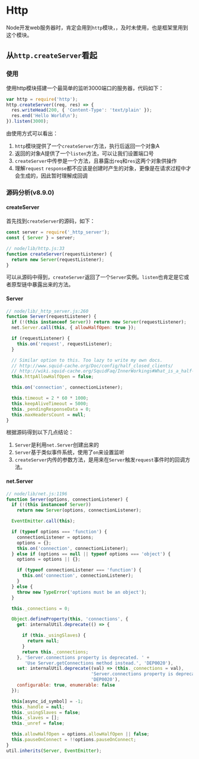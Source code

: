 # Http

Node开发web服务器时，肯定会用到`http`模块，，及时未使用，也是框架里用到这个模块。

## 从`http.createServer`看起

### 使用

使用http模块搭建一个最简单的监听3000端口的服务器，代码如下：  

```js
var http = require('http');
http.createServer((req, res) => {
  res.writeHead(200, { 'Content-Type': 'text/plain' });
  res.end('Hello World\n');
}).listen(3000);
```

由使用方式可以看出：  

1. `http`模块提供了一个`createServer`方法，执行后返回一个对象A
2. 返回的对象A提供了一个`listen`方法，可以让我们设置端口号
3. `createServer`中传参是一个方法，且暴露出`req`和`res`这两个对象供操作
4. 理解`request` `response`都不应该是创建时产生的对象，更像是在请求过程中才会生成的，因此暂时理解成回调

### 源码分析(v8.9.0)

#### createServer

首先找到`createServer`的源码，如下：

```js
const server = require('_http_server');
const { Server } = server;

// node/lib/http.js:33
function createServer(requestListener) {
  return new Server(requestListener);
}
```

可以从源码中得到，`createServer`返回了一个`Server`实例。`listen`也肯定是它或者原型链中暴露出来的方法。

#### Server

```js
// node/lib/_http_server.js:260
function Server(requestListener) {
  if (!(this instanceof Server)) return new Server(requestListener);
  net.Server.call(this, { allowHalfOpen: true });

  if (requestListener) {
    this.on('request', requestListener);
  }

  // Similar option to this. Too lazy to write my own docs.
  // http://www.squid-cache.org/Doc/config/half_closed_clients/
  // http://wiki.squid-cache.org/SquidFaq/InnerWorkings#What_is_a_half-closed_filedescriptor.3F
  this.httpAllowHalfOpen = false;

  this.on('connection', connectionListener);

  this.timeout = 2 * 60 * 1000;
  this.keepAliveTimeout = 5000;
  this._pendingResponseData = 0;
  this.maxHeadersCount = null;
}
```

根据源码得到以下几点结论：  
1. `Server`是利用`net.Server`创建出来的
2. `Server`基于类似事件系统，使用了`on`来设置监听
3. `createServer`内传的参数方法，是用来在`Server`触发`request`事件时的回调方法。

#### net.Server

```js
// node/lib/net.js:1196
function Server(options, connectionListener) {
  if (!(this instanceof Server))
    return new Server(options, connectionListener);

  EventEmitter.call(this);

  if (typeof options === 'function') {
    connectionListener = options;
    options = {};
    this.on('connection', connectionListener);
  } else if (options == null || typeof options === 'object') {
    options = options || {};

    if (typeof connectionListener === 'function') {
      this.on('connection', connectionListener);
    }
  } else {
    throw new TypeError('options must be an object');
  }

  this._connections = 0;

  Object.defineProperty(this, 'connections', {
    get: internalUtil.deprecate(() => {

      if (this._usingSlaves) {
        return null;
      }
      return this._connections;
    }, 'Server.connections property is deprecated. ' +
       'Use Server.getConnections method instead.', 'DEP0020'),
    set: internalUtil.deprecate((val) => (this._connections = val),
                                'Server.connections property is deprecated.',
                                'DEP0020'),
    configurable: true, enumerable: false
  });

  this[async_id_symbol] = -1;
  this._handle = null;
  this._usingSlaves = false;
  this._slaves = [];
  this._unref = false;

  this.allowHalfOpen = options.allowHalfOpen || false;
  this.pauseOnConnect = !!options.pauseOnConnect;
}
util.inherits(Server, EventEmitter);
```
